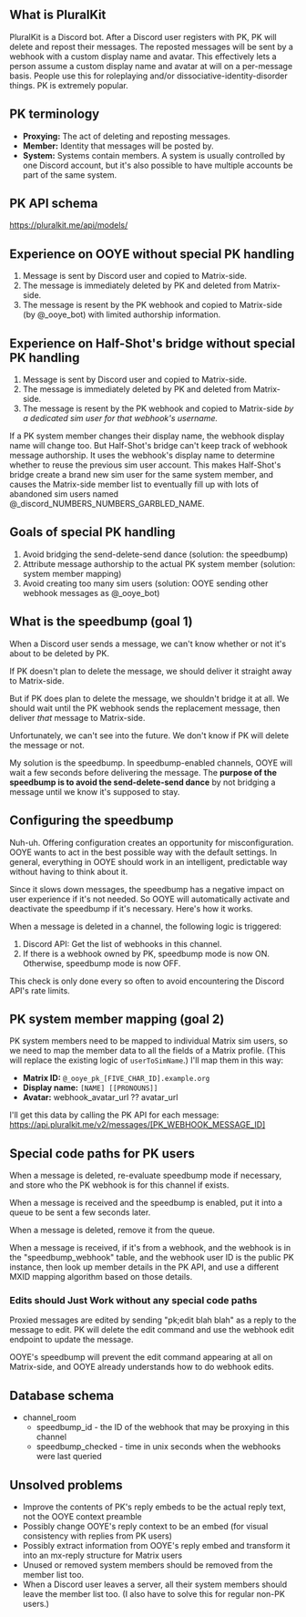 ## What is PluralKit

PluralKit is a Discord bot. After a Discord user registers with PK, PK will delete and repost their messages. The reposted messages will be sent by a webhook with a custom display name and avatar. This effectively lets a person assume a custom display name and avatar at will on a per-message basis. People use this for roleplaying and/or dissociative-identity-disorder things. PK is extremely popular.

## PK terminology

- **Proxying:** The act of deleting and reposting messages.
- **Member:** Identity that messages will be posted by.
- **System:** Systems contain members. A system is usually controlled by one Discord account, but it's also possible to have multiple accounts be part of the same system.

## PK API schema

https://pluralkit.me/api/models/

## Experience on OOYE without special PK handling

1. Message is sent by Discord user and copied to Matrix-side.
1. The message is immediately deleted by PK and deleted from Matrix-side.
1. The message is resent by the PK webhook and copied to Matrix-side (by @_ooye_bot) with limited authorship information.

## Experience on Half-Shot's bridge without special PK handling

1. Message is sent by Discord user and copied to Matrix-side.
1. The message is immediately deleted by PK and deleted from Matrix-side.
1. The message is resent by the PK webhook and copied to Matrix-side _by a dedicated sim user for that webhook's username._

If a PK system member changes their display name, the webhook display name will change too. But Half-Shot's bridge can't keep track of webhook message authorship. It uses the webhook's display name to determine whether to reuse the previous sim user account. This makes Half-Shot's bridge create a brand new sim user for the same system member, and causes the Matrix-side member list to eventually fill up with lots of abandoned sim users named @_discord_NUMBERS_NUMBERS_GARBLED_NAME.

## Goals of special PK handling

1. Avoid bridging the send-delete-send dance (solution: the speedbump)
2. Attribute message authorship to the actual PK system member (solution: system member mapping)
3. Avoid creating too many sim users (solution: OOYE sending other webhook messages as @_ooye_bot)

## What is the speedbump (goal 1)

When a Discord user sends a message, we can't know whether or not it's about to be deleted by PK.

If PK doesn't plan to delete the message, we should deliver it straight away to Matrix-side.

But if PK does plan to delete the message, we shouldn't bridge it at all. We should wait until the PK webhook sends the replacement message, then deliver _that_ message to Matrix-side.

Unfortunately, we can't see into the future. We don't know if PK will delete the message or not.

My solution is the speedbump. In speedbump-enabled channels, OOYE will wait a few seconds before delivering the message. The **purpose of the speedbump is to avoid the send-delete-send dance** by not bridging a message until we know it's supposed to stay.

## Configuring the speedbump

Nuh-uh. Offering configuration creates an opportunity for misconfiguration. OOYE wants to act in the best possible way with the default settings. In general, everything in OOYE should work in an intelligent, predictable way without having to think about it.

Since it slows down messages, the speedbump has a negative impact on user experience if it's not needed. So OOYE will automatically activate and deactivate the speedbump if it's necessary. Here's how it works.

When a message is deleted in a channel, the following logic is triggered:

1. Discord API: Get the list of webhooks in this channel.
1. If there is a webhook owned by PK, speedbump mode is now ON. Otherwise, speedbump mode is now OFF.

This check is only done every so often to avoid encountering the Discord API's rate limits.

## PK system member mapping (goal 2)

PK system members need to be mapped to individual Matrix sim users, so we need to map the member data to all the fields of a Matrix profile. (This will replace the existing logic of `userToSimName`.) I'll map them in this way:

- **Matrix ID:** `@_ooye_pk_[FIVE_CHAR_ID].example.org`
- **Display name:** `[NAME] [[PRONOUNS]]`
- **Avatar:** webhook_avatar_url ?? avatar_url

I'll get this data by calling the PK API for each message: https://api.pluralkit.me/v2/messages/[PK_WEBHOOK_MESSAGE_ID]

## Special code paths for PK users

When a message is deleted, re-evaluate speedbump mode if necessary, and store who the PK webhook is for this channel if exists.

When a message is received and the speedbump is enabled, put it into a queue to be sent a few seconds later.

When a message is deleted, remove it from the queue.

When a message is received, if it's from a webhook, and the webhook is in the "speedbump_webhook" table, and the webhook user ID is the public PK instance, then look up member details in the PK API, and use a different MXID mapping algorithm based on those details.

### Edits should Just Work without any special code paths

Proxied messages are edited by sending "pk;edit blah blah" as a reply to the message to edit. PK will delete the edit command and use the webhook edit endpoint to update the message.

OOYE's speedbump will prevent the edit command appearing at all on Matrix-side, and OOYE already understands how to do webhook edits.

## Database schema

* channel_room
	+ speedbump_id - the ID of the webhook that may be proxying in this channel
	+ speedbump_checked - time in unix seconds when the webhooks were last queried

## Unsolved problems

- Improve the contents of PK's reply embeds to be the actual reply text, not the OOYE context preamble
- Possibly change OOYE's reply context to be an embed (for visual consistency with replies from PK users)
- Possibly extract information from OOYE's reply embed and transform it into an mx-reply structure for Matrix users
- Unused or removed system members should be removed from the member list too.
- When a Discord user leaves a server, all their system members should leave the member list too. (I also have to solve this for regular non-PK users.)
